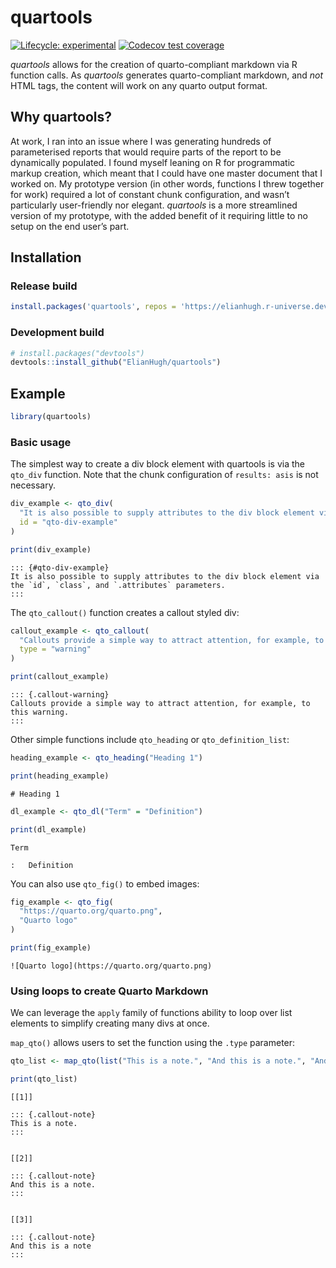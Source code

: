 
<!-- README.md is generated from README.Rmd. Please edit that file -->

# quartools

<!-- badges: start -->

[![Lifecycle:
experimental](https://img.shields.io/badge/lifecycle-experimental-orange.svg)](https://lifecycle.r-lib.org/articles/stages.html#experimental)
[![Codecov test
coverage](https://codecov.io/gh/ElianHugh/quartools/branch/main/graph/badge.svg)](https://app.codecov.io/gh/ElianHugh/quartools?branch=main)
<!-- badges: end -->

*quartools* allows for the creation of quarto-compliant markdown via R
function calls. As *quartools* generates quarto-compliant markdown, and
*not* HTML tags, the content will work on any quarto output format.

## Why quartools?

At work, I ran into an issue where I was generating hundreds of
parameterised reports that would require parts of the report to be
dynamically populated. I found myself leaning on R for programmatic
markup creation, which meant that I could have one master document that
I worked on. My prototype version (in other words, functions I threw
together for work) required a lot of constant chunk configuration, and
wasn’t particularly user-friendly nor elegant. *quartools* is a more
streamlined version of my prototype, with the added benefit of it
requiring little to no setup on the end user’s part.

## Installation

### Release build

``` r
install.packages('quartools', repos = 'https://elianhugh.r-universe.dev')
```

### Development build

``` r
# install.packages("devtools")
devtools::install_github("ElianHugh/quartools")
```

## Example

``` r
library(quartools)
```

### Basic usage

The simplest way to create a div block element with quartools is via the
`qto_div` function. Note that the chunk configuration of `results: asis`
is not necessary.

``` r
div_example <- qto_div(
  "It is also possible to supply attributes to the div block element via the `id`, `class`, and `.attributes` parameters.",
  id = "qto-div-example"
)

print(div_example)
```


    ::: {#qto-div-example}
    It is also possible to supply attributes to the div block element via the `id`, `class`, and `.attributes` parameters.
    ::: 

The `qto_callout()` function creates a callout styled div:

``` r
callout_example <- qto_callout(
  "Callouts provide a simple way to attract attention, for example, to this warning.",
  type = "warning"
)

print(callout_example)
```


    ::: {.callout-warning}
    Callouts provide a simple way to attract attention, for example, to this warning.
    ::: 

Other simple functions include `qto_heading` or `qto_definition_list`:

``` r
heading_example <- qto_heading("Heading 1")

print(heading_example)
```

    # Heading 1

``` r
dl_example <- qto_dl("Term" = "Definition")

print(dl_example)
```

    Term

    :   Definition

You can also use `qto_fig()` to embed images:

``` r
fig_example <- qto_fig(
  "https://quarto.org/quarto.png",
  "Quarto logo"
)

print(fig_example)
```

    ![Quarto logo](https://quarto.org/quarto.png)

### Using loops to create Quarto Markdown

We can leverage the `apply` family of functions ability to loop over
list elements to simplify creating many divs at once.

`map_qto()` allows users to set the function using the `.type`
parameter:

``` r
qto_list <- map_qto(list("This is a note.", "And this is a note.", "And this is a note"), .type = "callout")

print(qto_list)
```

    [[1]]

    ::: {.callout-note}
    This is a note.
    ::: 


    [[2]]

    ::: {.callout-note}
    And this is a note.
    ::: 


    [[3]]

    ::: {.callout-note}
    And this is a note
    ::: 
